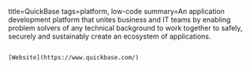 title=QuickBase
tags=platform, low-code
summary=An application development platform that unites business and IT teams by enabling problem solvers of any technical background to work together to safely, securely and sustainably create an ecosystem of applications.
~~~~~~

[Website](https://www.quickbase.com/)


